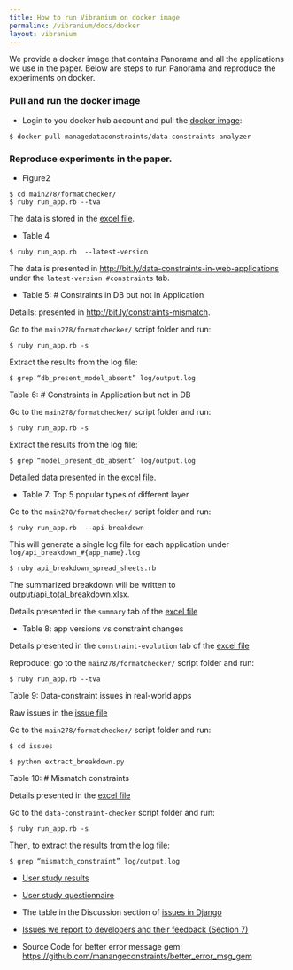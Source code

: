 ```yaml
---
title: How to run Vibranium on docker image 
permalink: /vibranium/docs/docker
layout: vibranium 
---
```


<div class="container" markdown="1">
<div class="row" markdown="1">
<div class="col-md-12" markdown="1">

We provide a docker image that contains Panorama and all the applications we use in the paper.
Below are steps to run Panorama and reproduce the experiments on docker.

### Pull and run the docker image 
* Login to you docker hub account and pull the [docker image](https://hub.docker.com/repository/docker/managedataconstraints/data-constraints-analyzer):
```
$ docker pull managedataconstraints/data-constraints-analyzer
```


### Reproduce experiments in the paper.

* Figure2 
```
$ cd main278/formatchecker/ 
$ ruby run_app.rb --tva
```
The data is stored in the [excel file](http://bit.ly/app-versions-vs-constraint-changes).

* Table 4
```
$ ruby run_app.rb  --latest-version
```
The data is presented in http://bit.ly/data-constraints-in-web-applications under the `latest-version #constraints` tab. 

* Table 5: # Constraints in DB but not in Application

Details: presented in http://bit.ly/constraints-mismatch. 

Go to the `main278/formatchecker/`  script folder and run:

```$ ruby run_app.rb -s ```

Extract the results from the log file:

```$ grep “db_present_model_absent” log/output.log```

Table 6: # Constraints in Application but not in DB 

Go to the `main278/formatchecker/`  script folder and run:

```$ ruby run_app.rb -s ```

Extract the results from the log file:

```$ grep “model_present_db_absent” log/output.log```

Detailed data presented in the [excel file](http://bit.ly/constraints-mismatch).

* Table 7:  Top 5 popular types of different layer

Go to the `main278/formatchecker/` script folder and run:
``` 
$ ruby run_app.rb  --api-breakdown
```
This will generate a single log file for each application under ```log/api_breakdown_#{app_name}.log```
```
$ ruby api_breakdown_spread_sheets.rb 
```
The summarized breakdown will be written to output/api_total_breakdown.xlsx. 

Details presented in the `summary` tab of  the [excel file](http://bit.ly/top-5-popular-types-of-different-layers)

* Table 8: app versions vs constraint changes

Details presented in the `constraint-evolution` tab of the [excel file](http://bit.ly/app-versions-vs-constraint-changes) 

Reproduce: go to the `main278/formatchecker/` script folder and run:

```
$ ruby run_app.rb --tva 
```

Table 9:  Data-constraint issues in real-world apps

Raw issues in the [issue file](http://bit.ly/data-constraints-issues-in-Rails) 

Go to the `main278/formatchecker/`  script folder and run:

```$ cd issues```

```$ python extract_breakdown.py```

Table 10: # Mismatch constraints 

Details presented in the [excel file](https://bit.ly/32s0gMs)

Go to the `data-constraint-checker` script folder and run:

```
$ ruby run_app.rb -s 
```

Then, to extract the results from the log file:
```
$ grep “mismatch_constraint” log/output.log
```

* [User study results](http://bit.ly/error-message-user-study)
* [User study questionnaire](http://bit.ly/user-questionnaire)

* The table in the Discussion section of [issues in Django](http://bit.ly/data-constraints-issues-in-Django) 

* [Issues we report to developers and their feedback (Section 7)](https://docs.google.com/spreadsheets/d/1d9wh0BxLLgQaSKSxFTA3ou5RH7P5D8LKaHQ1paU45u8/edit?usp=sharing)

* Source Code for better error message gem: https://github.com/manangeconstraints/better_error_msg_gem

</div>
</div>
</div>
